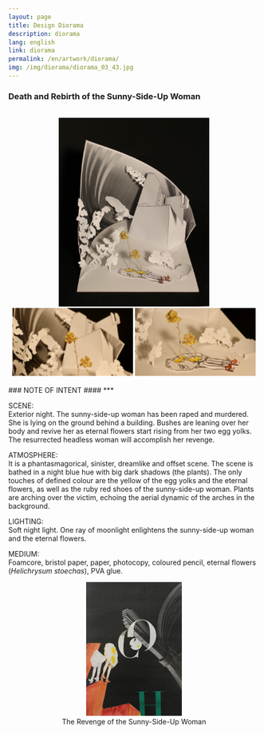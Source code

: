 ```yaml
---
layout: page
title: Design Diorama
description: diorama
lang: english
link: diorama
permalink: /en/artwork/diorama/
img: /img/diorama/diorama_03_43.jpg
---
```


<h3>Death and Rebirth of the Sunny-Side-Up Woman</h3>
<br>

[comment]: #
<center>
<img src="/img/diorama/diorama_01_810.jpg" style = "width: 60%;" alt="" title="diorama"/>
</center>

<center>
<img src="/img/diorama/diorama_02_169.jpg" style = "width: 48%;" alt="" title="details (eternal flowers)"/>
<img src="/img/diorama/diorama_03_169.jpg" style = "width: 48%;" alt="" title="details (sunny-side-up woman)"/>
</center>

<br/>
### NOTE OF INTENT ####
***
<br>

SCENE:<br/>
Exterior night. The sunny-side-up woman has been raped and murdered. She is lying on the ground behind a building. Bushes are leaning over her body and revive her as eternal flowers start rising from her two egg yolks. The resurrected headless woman will accomplish her revenge.

ATMOSPHERE:<br/>
It is a phantasmagorical, sinister, dreamlike and offset scene. The scene is bathed in a night blue hue with big dark shadows (the plants). The only touches of defined colour are the yellow of the egg yolks and the eternal flowers, as well as the ruby red shoes of the sunny-side-up woman. Plants are arching over the victim, echoing the aerial dynamic of the arches in the background.

LIGHTING:<br/>
Soft night light. One ray of moonlight enlightens the sunny-side-up woman and the eternal flowers.

MEDIUM:<br/>
Foamcore, bristol paper, paper, photocopy, coloured pencil, eternal flowers (*Helichrysum stoechas*), PVA glue.

<center>
<img src="/img/collages/collages_superhero1_57b.jpg" style = "width: 38%;" alt="" title="the revenge of the sunny-side-up woman"/>
<div class="col three caption">
The Revenge of the Sunny-Side-Up Woman
</div>
</center>
